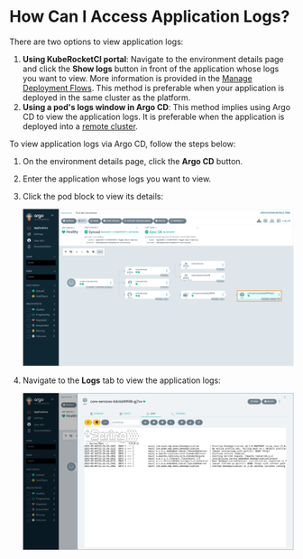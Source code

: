 # How Can I Access Application Logs?

<head>
  <link rel="canonical" href="https://docs.kuberocketci.io/faq/how-to/developer/access-application-logs/" />
</head>

There are two options to view application logs:

1. **Using KubeRocketCI portal**: Navigate to the environment details page and click the **Show logs** button in front of the application whose logs you want to view. More information is provided in the [Manage Deployment Flows](/docs/user-guide/manage-environments#troubleshoot-application). This method is preferable when your application is deployed in the same cluster as the platform.
2. **Using a pod's logs window in Argo CD**: This method implies using Argo CD to view the application logs. It is preferable when the application is deployed into a [remote cluster](/docs/user-guide/add-cluster).

To view application logs via Argo CD, follow the steps below:

1. On the environment details page, click the **Argo CD** button.
2. Enter the application whose logs you want to view.
3. Click the pod block to view its details:

    ![Open pod](../../../docs/assets/faq/logs-application-pod.png "Open pod")

4. Navigate to the **Logs** tab to view the application logs:

    ![Application logs in Argo CD](../../../docs/assets/faq/view-application-logs.png "Application logs in Argo CD")
